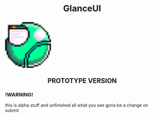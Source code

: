<h1 align="center"><p>GlanceUI</p></h1>
<img align="center" src="https://github.com/VEMER-Forge/glanceUI-on-flixel/blob/main/assets/glanceUI/img/glanceLogo.png" alt="logo UI" style="width:150px; height:150px; image-rendering="pixelated"">
<h2 align="center">PROTOTYPE VERSION</h2>

 ### !WARNING!
 this is alpha stuff and unfinished all what you see gona be a change on submit
